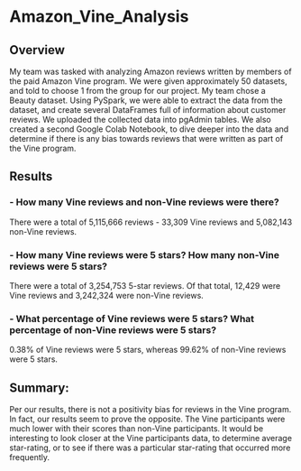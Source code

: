 # Amazon_Vine_Analysis

## Overview
My team was tasked with analyzing Amazon reviews written by members of the paid Amazon Vine program. We were given approximately 50 datasets, and told to choose 1 from the group for our project. My team chose a Beauty dataset. Using PySpark, we were able to extract the data from the dataset, and create several DataFrames full of information about customer reviews. We uploaded the collected data into pgAdmin tables. We also created a second Google Colab Notebook, to dive deeper into the data and determine if there is any bias towards reviews that were written as part of the Vine program.

## Results
### - How many Vine reviews and non-Vine reviews were there?
There were a total of 5,115,666 reviews - 33,309 Vine reviews and 5,082,143 non-Vine reviews.

### - How many Vine reviews were 5 stars? How many non-Vine reviews were 5 stars?
There were a total of 3,254,753 5-star reviews. Of that total, 12,429 were Vine reviews and 3,242,324 were non-Vine reviews.

### - What percentage of Vine reviews were 5 stars? What percentage of non-Vine reviews were 5 stars?
0.38% of Vine reviews were 5 stars, whereas 99.62% of non-Vine reviews were 5 stars.

## Summary: 
Per our results, there is not a positivity bias for reviews in the Vine program. In fact, our results seem to prove the opposite. The Vine participants were much lower with their scores than non-Vine participants. It would be interesting to look closer at the Vine participants data, to determine average star-rating, or to see if there was a particular star-rating that occurred more frequently. 
